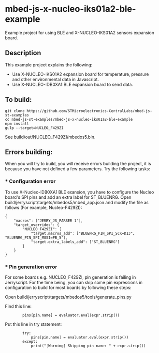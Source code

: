 # mbed-js-x-nucleo-iks01a2-ble-example
Example project for using BLE and X-NUCLEO-IKS01A2 sensors expansion board.

## Description
This example project explains the following:
* Use X-NUCLEO-IKS01A2 expansion board for temperature, pressure and other environmental data in Javascript.
* Use X-NUCLEO-IDB0XA1 BLE expansion board to send data.

## To build:

```
git clone https://github.com/STMicroelectronics-CentralLabs/mbed-js-st-examples
cd mbed-js-st-examples/mbed-js-x-nucleo-iks01a2-ble-example
npm install
gulp --target=NUCLEO_F429ZI
```
See build/out/NUCLEO_F429ZI/mbedos5.bin.

## Errors building:
When you will try to build, you will receive errors building the project, it is because you have not defined a few parameters. Try the following tasks:
### * Configuration error
To use X-Nucleo-IDB0XA1 BLE exansion, you have to configure the Nucleo board's SPI pins and add an extra label for ST_BLUENRG.
Open build/jerryscript/targets/mbedos5/mbed_app.json and modify the file as follows (For example, Nucleo-F429ZI):

```
{
    "macros": ["JERRY_JS_PARSER 1"],
    "target_overrides": {
        "NUCLEO_F429ZI": {
			"target.macros_add": ["BLUENRG_PIN_SPI_SCK=D13", "BLUENRG_PIN_SPI_MOSI=PB_5"],
            "target.extra_labels_add": ["ST_BLUENRG"]
        }
    }
}

```

### * Pin generation error
For some boards e.g. NUCLEO_F429ZI, pin generation is failing in Jerryscript. For the time being, you can skip some pin expressions in configuration to build for most boards by following these steps:

Open build/jerryscript/targets/mbedos5/tools/generate_pins.py

Find this line:
```
        pins[pin.name] = evaluator.eval(expr.strip())
```
Put this line in try statement:
```
        try:
            pins[pin.name] = evaluator.eval(expr.strip())
        except:
            print("[Warning] Skipping pin name: " + expr.strip())
```
